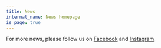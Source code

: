 ```yaml
---
title: News
internal_name: News homepage
is_page: true
---
```


For more news, please follow us on [Facebook](https://www.facebook.com/people/East-Lothian-Pickleball-Club/100086122257582/) and [Instagram](https://www.instagram.com/eastlothianpickleball/).
